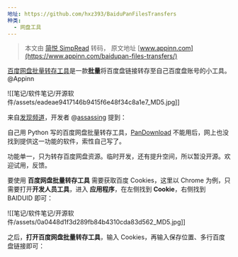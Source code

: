 ```yaml
---
地址: https://github.com/hxz393/BaiduPanFilesTransfers
种类:
  - 网盘工具
---
```

> 本文由 [简悦 SimpRead](http://ksria.com/simpread/) 转码， 原文地址 [www.appinn.com](https://www.appinn.com/baidupan-files-transfers/)

  

[百度网盘批量转存工具](https://www.appinn.com/baidupan-files-transfers/)是一款**批量**将百度盘链接转存至自己百度盘账号的小工具。@Appinn

![[笔记/软件笔记/开源软件/assets/eadeae9417146b9415f6e48f34c8a1e7_MD5.jpg]]

来自[发现频道](https://meta.appinn.net/t/topic/16995/)，开发者 @[assassing](https://meta.appinn.net/u/assassing) 提到：

自己用 Python 写的百度网盘批量转存工具，[PanDownload](https://www.appinn.com/pan-download-for-win/) 不能用后，网上也没找到提供这一功能的软件，索性自己写了。

功能单一，只为转存百度网盘资源。临时开发，还有提升空间，所以暂没开源。欢迎试用，反馈。

要使用 **百度网盘批量转存工具** 需要获取百度 Cookies，这里以 Chrome 为例，只需要打开**开发人员工具**，进入 **应用程序**，在左侧找到 **Cookie**，右侧找到 BAIDUID 即可：

![[笔记/软件笔记/开源软件/assets/0a0448d1f3d289fb84b4310cda83d562_MD5.jpg]]

之后，**打开百度网盘批量转存工具**，输入 Cookies，再输入保存位置、多行百度盘链接即可：